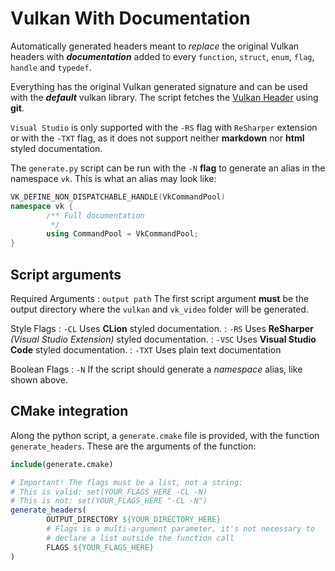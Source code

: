 # Vulkan With Documentation

Automatically generated headers meant to *replace* the original Vulkan headers with ***documentation*** added to 
every `function`, `struct`, `enum`, `flag`, `handle` and `typedef`. 

Everything has the original Vulkan generated signature and can be used with the ***default*** vulkan library.
The script fetches the [Vulkan Header](https://github.com/KhronosGroup/Vulkan-Headers) using **git**.

`Visual Studio` is only supported with the `-RS` flag with `ReSharper` extension or with the `-TXT` flag, as it does not support neither **markdown** nor **html**
styled documentation.

The `generate.py` script can be run with the `-N` **flag** to generate an alias in the namespace `vk`. 
This is what an alias may look like:

```c++
VK_DEFINE_NON_DISPATCHABLE_HANDLE(VkCommandPool)
namespace vk {
        /** Full documentation
         */
        using CommandPool = VkCommandPool;
}
```

## Script arguments

Required Arguments
 : `output path` The first script argument **must** be the output directory where the `vulkan` and `vk_video` folder
   will be generated.

Style Flags
 : `-CL` Uses **CLion** styled documentation.
 : `-RS` Uses **ReSharper** *(Visual Studio Extension)* styled documentation.
 : `-VSC` Uses **Visual Studio Code** styled documentation.
 : `-TXT` Uses plain text documentation

Boolean Flags
 : `-N` If the script should generate a *namespace* alias, like shown above.

## CMake integration

Along the python script, a `generate.cmake` file is provided, with the function `generate_headers`.
These are the arguments of the function:

```cmake
include(generate.cmake)

# Important! The flags must be a list, not a string:
# This is valid: set(YOUR_FLAGS_HERE -CL -N)
# This is not: set(YOUR_FLAGS_HERE "-CL -N")
generate_headers(
        OUTPUT_DIRECTORY ${YOUR_DIRECTORY_HERE}
        # Flags is a multi-argument parameter, it's not necessary to
        # declare a list outside the function call
        FLAGS ${YOUR_FLAGS_HERE}
)
```
